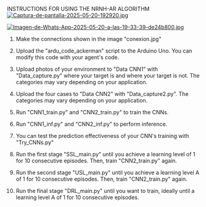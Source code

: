 INSTRUCTIONS FOR USING THE NRNH-AR ALGORITHM
[![Captura-de-pantalla-2025-05-20-192920.jpg](https://i.postimg.cc/tRscHkTN/Captura-de-pantalla-2025-05-20-192920.jpg)](https://postimg.cc/G91KFkv4)

[![Imagen-de-Whats-App-2025-05-20-a-las-19-33-39-de24b800.jpg](https://i.postimg.cc/8Pht10VM/Imagen-de-Whats-App-2025-05-20-a-las-19-33-39-de24b800.jpg)](https://postimg.cc/7fZg9XhZ)

1. Make the connections shown in the image "conexion.jpg"

2. Upload the "ardu_code_ackerman" script to the Arduino Uno. You can modify this code with your agent's code.

3. Upload photos of your environment to "Data CNN1" with "Data_capture.py" where your target is and where your target is not. The categories may vary depending on your application.

4. Upload the four cases to "Data CNN2" with "Data_capture2.py". The categories may vary depending on your application.

5. Run "CNN1_train.py" and "CNN2_train.py" to train the CNNs.

6. Run "CNN1_inf.py" and "CNN2_inf.py" to perform inference.

7. You can test the prediction effectiveness of your CNN's training with "Try_CNNs.py"

8. Run the first stage "SSL_main.py" until you achieve a learning level of 1 for 10 consecutive episodes. Then, train "CNN2_train.py" again.

9. Run the second stage "USL_main.py" until you achieve a learning level A of 1 for 10 consecutive episodes. Then, train "CNN2_train.py" again.

10. Run the final stage "DRL_main.py" until you want to train, ideally until a learning level A of 1 for 10 consecutive episodes.
